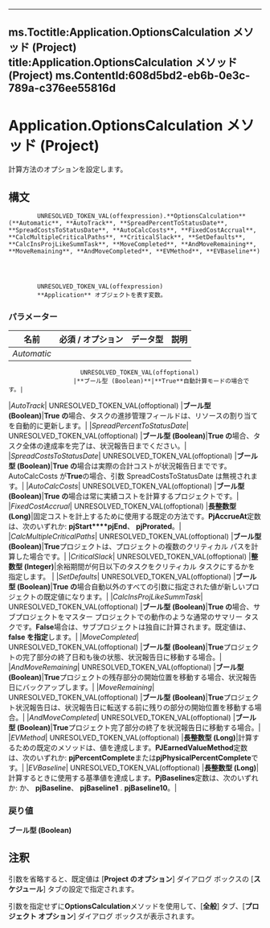

---
ms.Toctitle:Application.OptionsCalculation メソッド (Project)
title:Application.OptionsCalculation メソッド (Project)
ms.ContentId:608d5bd2-eb6b-0e3c-789a-c376ee55816d
---
# Application.OptionsCalculation メソッド (Project)




計算方法のオプションを設定します。

## 構文

            UNRESOLVED_TOKEN_VAL(offexpression).**OptionsCalculation**(**Automatic**, **AutoTrack**, **SpreadPercentToStatusDate**, **SpreadCostsToStatusDate**, **AutoCalcCosts**, **FixedCostAccrual**, **CalcMultipleCriticalPaths**, **CriticalSlack**, **SetDefaults**, **CalcInsProjLikeSummTask**, **MoveCompleted**, **AndMoveRemaining**, **MoveRemaining**, **AndMoveCompleted**, **EVMethod**, **EVBaseline**)




            UNRESOLVED_TOKEN_VAL(offexpression)
            **Application** オブジェクトを表す変数。

### パラメーター

|**名前**|**必須 / オプション**|**データ型**|**説明**|
|---|---|---|---|
|*Automatic*|
                        UNRESOLVED_TOKEN_VAL(offoptional)
                      |**ブール型 (Boolean)**|**True**自動計算モードの場合です。|
|*AutoTrack*|
                        UNRESOLVED_TOKEN_VAL(offoptional)
                      |**ブール型 (Boolean)**|**True の**場合、タスクの進捗管理フィールドは、リソースの割り当てを自動的に更新します。|
|*SpreadPercentToStatusDate*|
                        UNRESOLVED_TOKEN_VAL(offoptional)
                      |**ブール型 (Boolean)**|**True の**場合、タスク全体の達成率を完了は、状況報告日までください。|
|*SpreadCostsToStatusDate*|
                        UNRESOLVED_TOKEN_VAL(offoptional)
                      |**ブール型 (Boolean)**|**True の**場合は実際の合計コストが状況報告日までです。AutoCalcCosts が**True**の場合、引数 SpreadCostsToStatusDate は無視されます。|
|*AutoCalcCosts*|
                        UNRESOLVED_TOKEN_VAL(offoptional)
                      |**ブール型 (Boolean)**|**True の**場合は常に実績コストを計算するプロジェクトです。|
|*FixedCostAccrual*|
                        UNRESOLVED_TOKEN_VAL(offoptional)
                      |**長整数型 (Long)**|固定コストを計上するために使用する既定の方法です。**PjAccrueAt**定数は、次のいずれか: **pjStart****pjEnd**、 **pjProrated**。|
|*CalcMultipleCriticalPaths*|
                        UNRESOLVED_TOKEN_VAL(offoptional)
                      |**ブール型 (Boolean)**|**True**プロジェクトは、プロジェクトの複数のクリティカル パスを計算した場合です。|
|*CriticalSlack*|
                        UNRESOLVED_TOKEN_VAL(offoptional)
                      |**整数型 (Integer)**|余裕期間が何日以下のタスクをクリティカル タスクにするかを指定します。
|
|*SetDefaults*|
                        UNRESOLVED_TOKEN_VAL(offoptional)
                      |**ブール型 (Boolean)**|**True の**場合自動以外のすべての引数に指定された値が新しいプロジェクトの既定値になります。|
|*CalcInsProjLikeSummTask*|
                        UNRESOLVED_TOKEN_VAL(offoptional)
                      |**ブール型 (Boolean)**|**True の**場合、サブプロジェクトをマスター プロジェクトでの動作のような通常のサマリー タスクです。**False**場合は、サブプロジェクトは独自に計算されます。既定値は、 **false を指定**します。|
|*MoveCompleted*|
                        UNRESOLVED_TOKEN_VAL(offoptional)
                      |**ブール型 (Boolean)**|**True**プロジェクトの完了部分の終了日和も後の状態、状況報告日に移動する場合。|
|*AndMoveRemaining*|
                        UNRESOLVED_TOKEN_VAL(offoptional)
                      |**ブール型 (Boolean)**|**True**プロジェクトの残存部分の開始位置を移動する場合、状況報告日にバックアップします。|
|*MoveRemaining*|
                        UNRESOLVED_TOKEN_VAL(offoptional)
                      |**ブール型 (Boolean)**|**True**プロジェクト状況報告日は、状況報告日に転送する前に残りの部分の開始位置を移動する場合。|
|*AndMoveCompleted*|
                        UNRESOLVED_TOKEN_VAL(offoptional)
                      |**ブール型 (Boolean)**|**True**プロジェクト完了部分の終了を状況報告日に移動する場合。|
|*EVMethod*|
                        UNRESOLVED_TOKEN_VAL(offoptional)
                      |**長整数型 (Long)**|計算するための既定のメソッドは、値を達成します。**PJEarnedValueMethod**定数は、次のいずれか: **pjPercentComplete**または**pjPhysicalPercentComplete**です。|
|*EVBaseline*|
                        UNRESOLVED_TOKEN_VAL(offoptional)
                      |**長整数型 (Long)**|計算するときに使用する基準値を達成します。**PjBaselines**定数は、次のいずれか: か、 **pjBaseline**、 **pjBaseline1** .  **pjBaseline10**。|



### 戻り値
**ブール型 (Boolean)**





## 注釈
引数を省略すると、既定値は [**Project のオプション**] ダイアログ ボックスの [**スケジュール**] タブの設定で指定されます。



引数を指定せずに**OptionsCalculation**メソッドを使用して、[**全般**] タブ、[**プロジェクト オプション**] ダイアログ ボックスが表示されます。








